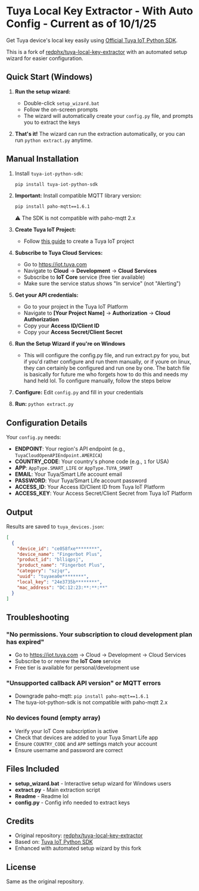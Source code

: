 # Tuya Local Key Extractor - With Auto Config - Current as of 10/1/25
Get Tuya device's local key easily using [Official Tuya IoT Python SDK](https://github.com/tuya/tuya-iot-python-sdk).

This is a fork of [redphx/tuya-local-key-extractor](https://github.com/redphx/tuya-local-key-extractor) with an automated setup wizard for easier configuration.

## Quick Start (Windows)

1. **Run the setup wizard:**
   - Double-click `setup_wizard.bat`
   - Follow the on-screen prompts
   - The wizard will automatically create your `config.py` file, and prompts you to extract the keys

2. **That's it!** The wizard can run the extraction automatically, or you can run `python extract.py` anytime.

## Manual Installation

1. Install `tuya-iot-python-sdk`:
   ```bash
   pip install tuya-iot-python-sdk
   ```

2. **Important:** Install compatible MQTT library version:
   ```bash
   pip install paho-mqtt==1.6.1
   ```
   ⚠️ The SDK is not compatible with paho-mqtt 2.x

3. **Create Tuya IoT Project:**
   - Follow [this guide](https://github.com/rospogrigio/localtuya) to create a Tuya IoT project

4. **Subscribe to Tuya Cloud Services:**
   - Go to https://iot.tuya.com
   - Navigate to **Cloud** → **Development** → **Cloud Services**
   - Subscribe to **IoT Core** service (free tier available)
   - Make sure the service status shows "In service" (not "Alerting")

5. **Get your API credentials:**
   - Go to your project in the Tuya IoT Platform
   - Navigate to **[Your Project Name]** → **Authorization** → **Cloud Authorization**
   - Copy your **Access ID/Client ID**
   - Copy your **Access Secret/Client Secret**

6. **Run the Setup Wizard if you're on Windows**
   - This will configure the config.py file, and run extract.py for you, but if you'd rather configure and run them manually, or if youre on linux, they can certainly be configured and run one by one. The batch file is basically for future me who forgets how to do this and needs my hand held lol. To configure manually, follow the steps below

7. **Configure:** Edit `config.py` and fill in your credentials

8. **Run:** `python extract.py`

## Configuration Details

Your `config.py` needs:

- **ENDPOINT**: Your region's API endpoint (e.g., `TuyaCloudOpenAPIEndpoint.AMERICA`)
- **COUNTRY_CODE**: Your country's phone code (e.g., `1` for USA)
- **APP**: `AppType.SMART_LIFE` or `AppType.TUYA_SMART`
- **EMAIL**: Your Tuya/Smart Life account email
- **PASSWORD**: Your Tuya/Smart Life account password  
- **ACCESS_ID**: Your Access ID/Client ID from Tuya IoT Platform
- **ACCESS_KEY**: Your Access Secret/Client Secret from Tuya IoT Platform

## Output

Results are saved to `tuya_devices.json`:

```json
[
  {
    "device_id": "ce058fxe********",
    "device_name": "Fingerbot Plus",
    "product_id": "blliqpsj",
    "product_name": "Fingerbot Plus",
    "category": "szjqr",
    "uuid": "tuyaea0e********",
    "local_key": "24e3735b********",
    "mac_address": "DC:12:23:**:**:**"
  }
]
```

## Troubleshooting

### "No permissions. Your subscription to cloud development plan has expired"
- Go to https://iot.tuya.com → Cloud → Development → Cloud Services
- Subscribe to or renew the **IoT Core** service
- Free tier is available for personal/development use

### "Unsupported callback API version" or MQTT errors
- Downgrade paho-mqtt: `pip install paho-mqtt==1.6.1`
- The tuya-iot-python-sdk is not compatible with paho-mqtt 2.x

### No devices found (empty array)
- Verify your IoT Core subscription is active
- Check that devices are added to your Tuya Smart Life app
- Ensure `COUNTRY_CODE` and `APP` settings match your account
- Ensure username and password are correct

## Files Included

- **setup_wizard.bat** - Interactive setup wizard for Windows users
- **extract.py** - Main extraction script
- **Readme** - Readme lol
- **config.py** - Config info needed to extract keys

## Credits

- Original repository: [redphx/tuya-local-key-extractor](https://github.com/redphx/tuya-local-key-extractor)
- Based on: [Tuya IoT Python SDK](https://github.com/tuya/tuya-iot-python-sdk)
- Enhanced with automated setup wizard by this fork

## License

Same as the original repository.
